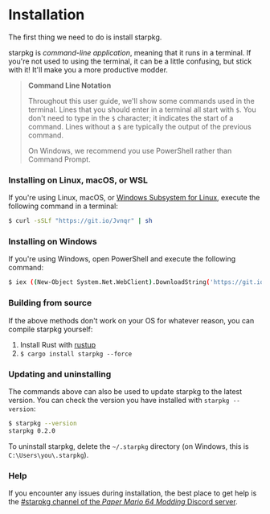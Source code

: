 # Installation

The first thing we need to do is install starpkg.

starpkg is _command-line application_, meaning that it runs in a terminal. If you're not used to
using the terminal, it can be a little confusing, but stick with it! It'll make you a more
productive modder.

> **Command Line Notation**
>
> Throughout this user guide, we'll show some commands used in the terminal. Lines that you should
> enter in a terminal all start with `$`. You don't need to type in the `$` character; it indicates
> the start of a command. Lines without a `$` are typically the output of the previous command.
>
> On Windows, we recommend you use PowerShell rather than Command Prompt.

### Installing on Linux, macOS, or WSL

If you're using Linux, macOS, or [Windows Subsystem for Linux][wsl], execute the following command
in a terminal:

```sh
$ curl -sSLf "https://git.io/Jvnqr" | sh
```

[wsl]: https://docs.microsoft.com/en-us/windows/wsl/install-win10

### Installing on Windows

If you're using Windows, open PowerShell and execute the following command:

```sh
$ iex ((New-Object System.Net.WebClient).DownloadString('https://git.io/JvnqK))
```

### Building from source

If the above methods don't work on your OS for whatever reason, you can compile starpkg yourself:

1. Install Rust with [rustup](https://rustup.rs)
2. `$ cargo install starpkg --force`

### Updating and uninstalling

The commands above can also be used to update starpkg to the latest version. You can check the
version you have installed with `starpkg --version`:

```sh
$ starpkg --version
starpkg 0.2.0
```

To uninstall starpkg, delete the `~/.starpkg` directory (on Windows, this is
`C:\Users\you\.starpkg`).

### Help

If you encounter any issues during installation, the best place to get help is the
[#starpkg channel of the _Paper Mario 64 Modding_ Discord server](https://discord.gg/xzq6egG).


